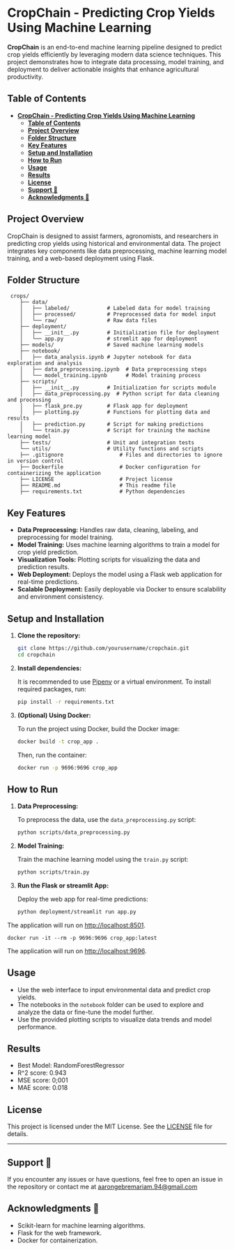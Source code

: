 # **CropChain - Predicting Crop Yields Using Machine Learning**

**CropChain** is an end-to-end machine learning pipeline designed to predict crop yields efficiently by leveraging modern data science techniques. This project demonstrates how to integrate data processing, model training, and deployment to deliver actionable insights that enhance agricultural productivity.

## **Table of Contents**

- [**CropChain - Predicting Crop Yields Using Machine Learning**](#cropchain---predicting-crop-yields-using-machine-learning)
  - [**Table of Contents**](#table-of-contents)
  - [**Project Overview**](#project-overview)
  - [**Folder Structure**](#folder-structure)
  - [**Key Features**](#key-features)
  - [**Setup and Installation**](#setup-and-installation)
  - [**How to Run**](#how-to-run)
  - [**Usage**](#usage)
  - [**Results**](#results)
  - [**License**](#license)
  - [**Support 💬**](#support-)
  - [**Acknowledgments 🙏**](#acknowledgments-)

## **Project Overview**
CropChain is designed to assist farmers, agronomists, and researchers in predicting crop yields using historical and environmental data. The project integrates key components like data preprocessing, machine learning model training, and a web-based deployment using Flask.

## **Folder Structure**

```                  
 crops/
    ├── data/
    │   ├── labeled/            # Labeled data for model training
    │   ├── processed/          # Preprocessed data for model input
    │   └── raw/                # Raw data files
    ├── deployment/             
    │   ├── __init__.py         # Initialization file for deployment
    │   └── app.py              # stremlit app for deployment
    ├── models/                 # Saved machine learning models
    ├── notebook/
    │   ├── data_analysis.ipynb # Jupyter notebook for data exploration and analysis
    │   ├── data_preprocessing.ipynb  # Data preprocessing steps
    │   └── model_training.ipynb      # Model training process
    ├── scripts/
    │   ├── __init__.py         # Initialization for scripts module
    │   ├── data_preprocessing.py  # Python script for data cleaning and processing
    │   ├── flask_pre.py        # Flask app for deployment
    │   ├── plotting.py         # Functions for plotting data and results
    │   ├── prediction.py       # Script for making predictions
    │   └── train.py            # Script for training the machine learning model
    ├── tests/                  # Unit and integration tests
    └── utils/                  # Utility functions and scripts
    ├── .gitignore                  # Files and directories to ignore in version control
    ├── Dockerfile                  # Docker configuration for containerizing the application
    ├── LICENSE                     # Project license
    ├── README.md                   # This readme file
    ├── requirements.txt            # Python dependencies
```

## **Key Features**
- **Data Preprocessing:** Handles raw data, cleaning, labeling, and preprocessing for model training.
- **Model Training:** Uses machine learning algorithms to train a model for crop yield prediction.
- **Visualization Tools:** Plotting scripts for visualizing the data and prediction results.
- **Web Deployment:** Deploys the model using a Flask web application for real-time predictions.
- **Scalable Deployment:** Easily deployable via Docker to ensure scalability and environment consistency.

## **Setup and Installation**

1. **Clone the repository:**

   ```bash
   git clone https://github.com/yourusername/cropchain.git
   cd cropchain
   ```

2. **Install dependencies:**

   It is recommended to use [Pipenv](https://pipenv.pypa.io/en/latest/) or a virtual environment. To install required packages, run:

   ```bash
   pip install -r requirements.txt
   ```

3. **(Optional) Using Docker:**

   To run the project using Docker, build the Docker image:

   ```bash
   docker build -t crop_app .
   ```

   Then, run the container:

   ```bash
   docker run -p 9696:9696 crop_app
   ```

## **How to Run**

1. **Data Preprocessing:**
   
   To preprocess the data, use the `data_preprocessing.py` script:

   ```bash
   python scripts/data_preprocessing.py
   ```

2. **Model Training:**

   Train the machine learning model using the `train.py` script:

   ```bash
   python scripts/train.py
   ```

3. **Run the Flask or streamlit App:**

   Deploy the web app for real-time predictions:

   ```bash
   python deployment/streamlit run app.py
   ```
  The application will run on [http://localhost:8501](http://localhost:8501).
  
   ```
   docker run -it --rm -p 9696:9696 crop_app:latest
   ```

   The application will run on [http://localhost:9696](http://localhost:9696).

## **Usage**

- Use the web interface to input environmental data and predict crop yields.
- The notebooks in the `notebook` folder can be used to explore and analyze the data or fine-tune the model further.
- Use the provided plotting scripts to visualize data trends and model performance.

## **Results**
- Best Model: RandomForestRegressor
- R^2 score: 0.943
- MSE score: 0;001
- MAE score: 0.018


## **License**

This project is licensed under the MIT License. See the [LICENSE](./LICENSE) file for details.

---
## **Support 💬**
If you encounter any issues or have questions, feel free to open an issue in the repository or contact me at [aarongebremariam.94@gmail.com](Email)

## **Acknowledgments 🙏**
- Scikit-learn for machine learning algorithms.
- Flask for the web framework.
- Docker for containerization.



